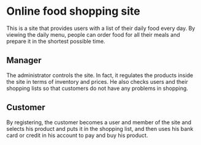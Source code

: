 # Online food shopping site
This is a site that provides users with a list of their daily food every day.
By viewing the daily menu, people can order food for all their meals and prepare it in the shortest possible time.

## Manager
The administrator controls the site. In fact, it regulates the products inside the site in terms of inventory and prices. He also checks users and their shopping lists so that customers do not have any problems in shopping.

## Customer
By registering, the customer becomes a user and member of the site and selects his product and puts it in the shopping list, and then uses his bank card or credit in his account to pay and buy his product.

